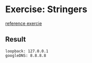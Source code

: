 # Exercise: Stringers

[reference exercie](https://tour.golang.org/methods/18)

## Result
```
loopback: 127.0.0.1
googleDNS: 8.8.8.8
```
